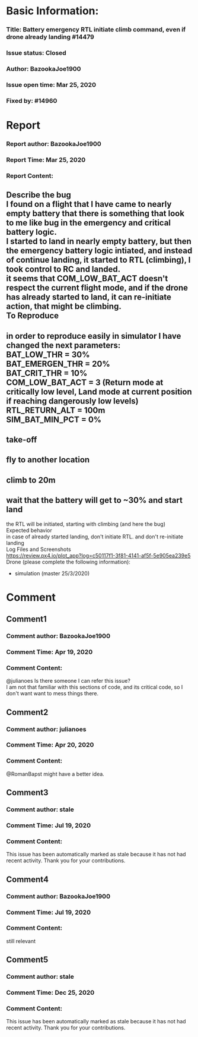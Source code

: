 # Basic Information:
### Title:  Battery emergency RTL initiate climb command, even if drone already landing #14479 
### Issue status: Closed
### Author: BazookaJoe1900
### Issue open time: Mar 25, 2020
### Fixed by: #14960
# Report
### Report author: BazookaJoe1900
### Report Time: Mar 25, 2020
### Report Content:   
Describe the bug    
I found on a flight that I have came to nearly empty battery that there is something that look to me like bug in the emergency and critical battery logic.    
I started to land in nearly empty battery, but then the emergency battery logic intiated, and instead of continue landing, it started to RTL (climbing), I took control to RC and landed.    
it seems that COM_LOW_BAT_ACT doesn't respect the current flight mode, and if the drone has already started to land, it can re-initiate action, that might be climbing.  
To Reproduce  
-     
in order to reproduce easily in simulator I have changed the next parameters:      
BAT_LOW_THR = 30%      
BAT_EMERGEN_THR  = 20%      
BAT_CRIT_THR = 10%      
COM_LOW_BAT_ACT = 3 (Return mode at critically low level, Land mode at current position if reaching dangerously low levels)      
RTL_RETURN_ALT = 100m      
SIM_BAT_MIN_PCT = 0%    
-     
take-off    
-     
fly to another location    
-     
climb to 20m    
-     
wait that the battery will get to ~30% and start land    
-     
the RTL will be initiated, starting with climbing (and here the bug)    
Expected behavior    
in case of already started landing, don't initiate RTL. and don't re-initiate landing  
Log Files and Screenshots    
https://review.px4.io/plot_app?log=c50117f1-3f81-4141-af5f-5e905ea239e5    
Drone (please complete the following information):  
- simulation (master 25/3/2020)  

# Comment
## Comment1
### Comment author: BazookaJoe1900
### Comment Time: Apr 19, 2020
### Comment Content:   
@julianoes Is there someone I can refer this issue?    
I am not that familiar with this sections of code, and its critical code, so I don't want want to mess things there.  

## Comment2
### Comment author: julianoes
### Comment Time: Apr 20, 2020
### Comment Content:   
@RomanBapst might have a better idea.  

## Comment3
### Comment author: stale
### Comment Time: Jul 19, 2020
### Comment Content:   
This issue has been automatically marked as stale because it has not had recent activity. Thank you for your contributions.  

## Comment4
### Comment author: BazookaJoe1900
### Comment Time: Jul 19, 2020
### Comment Content:   
still relevant  

## Comment5
### Comment author: stale
### Comment Time: Dec 25, 2020
### Comment Content:   
This issue has been automatically marked as stale because it has not had recent activity. Thank you for your contributions.  
